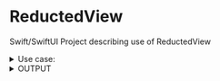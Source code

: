 # ReductedView
Swift/SwiftUI Project describing use of ReductedView

 
<details>
  <summary>Use case: </summary> 

  # Container
  ```swift
 VStack(alignment: .leading) {
            Text("Title")
                .font(.headline)
            Text("Subtitle")
                .font(.subheadline)
  }.padding()
  .redacted(reason: placeholder)
```

 # View
```swift
Text("Title")
.redacted(reason: placeholder)
```

</details>

<details>
<summary>OUTPUT </summary> 
  
![Simulator Screen Shot - iPhone 14 Pro - 2023-09-05 at 11 20 52](https://github.com/prateekregar/ReductedView/assets/26741028/a1f03ebb-e8c9-46cb-ab2a-7c1e41a9ea97)
</details>

